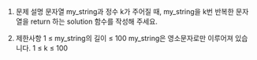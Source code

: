1. 문제 설명
   문자열 my_string과 정수 k가 주어질 때, my_string을 k번 반복한 문자열을 return 하는 solution 함수를 작성해 주세요.

2. 제한사항
   1 ≤ my_string의 길이 ≤ 100
   my_string은 영소문자로만 이루어져 있습니다.
   1 ≤ k ≤ 100
